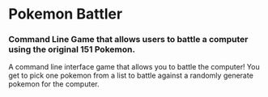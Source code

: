 # Pokemon Battler
### Command Line Game that allows users to battle a computer using the original 151 Pokemon.

A command line interface game that allows you to battle the computer! You get to pick one pokemon from a list to battle against a randomly generate pokemon for the computer. 
